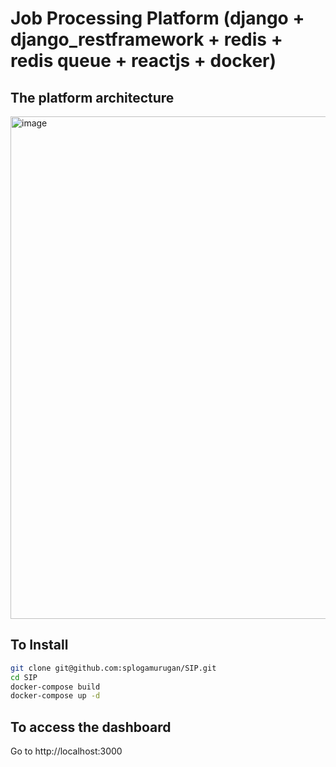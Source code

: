 # Job Processing Platform (django + django_restframework + redis + redis queue + reactjs + docker)


## The platform architecture
<img width="804" alt="image" src="https://user-images.githubusercontent.com/3910580/61511387-382c3580-aa14-11e9-9e33-9e65cb964c64.png">

## To Install
```sh
git clone git@github.com:splogamurugan/SIP.git
cd SIP
docker-compose build
docker-compose up -d
```
## To access the dashboard
Go to http://localhost:3000

